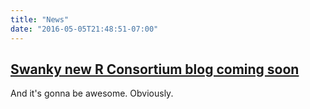 ```yaml
---
title: "News"
date: "2016-05-05T21:48:51-07:00"
---
```


## [Swanky new R Consortium blog coming soon](/)
And it's gonna be awesome. Obviously.
